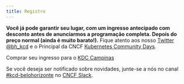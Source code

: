 ```yaml
---
title: Registro
---
```

<!--
[English Version](./register-en_us.md)
-->
**Você já pode garantir seu lugar, com um ingresso antecipado com desconto antes de anunciarmos a programação completa. Depois do preço normal (ainda é muito barato!).** Fique atento aos nosso [Twitter @bh_kcd](https://twitter.com/bh_kcd) e o Principal da CNCF [Kubernetes Community Days](https://twitter.com/KubernetesDays).

Comprar seu ingresso para o [KDC Campinas](https://www.eventbrite.com.br/e/kubernetes-community-days-campinas-tickets-92781169977?aff=ebdshpfsecondarybucket)

<!--
Se você deseja ser notificado sobre novidades, inscreva-se em nosso [mailing list](https://mailchi.mp/f686e201c599/kcdams2020) ou no canal #kcd-campinas no [CNCF Slack](https://slack.cncf.io).
-->

Se você deseja ser notificado sobre novidades, junte-se a nós no canal [#kcd-belohorizonte](https://join.slack.com/share/IUZFEAFA4/YWXd9Nxh65lcbJpYN6wjVUpf/enQtOTg1NTI0MzU1MzQ0LWFlYWM2NGNjZmM5MzcxODA5NjAwMWVlNDg0NGQ0NWJkMmVjYzBmMzM0YWEyN2EyMzk3NzBiZDk3N2U0MTBmNTA) no [CNCF Slack](https://slack.cncf.io).
